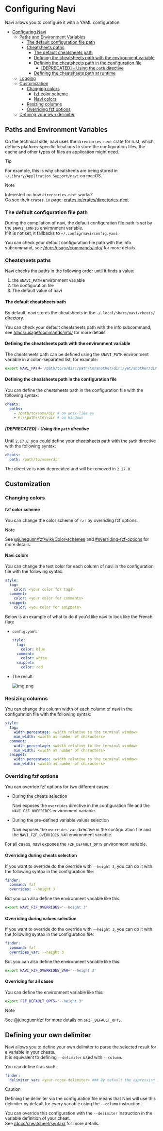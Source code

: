 # Configuring Navi

Navi allows you to configure it with a YAML configuration.

<!-- TOC -->
* [Configuring Navi](#configuring-navi)
  * [Paths and Environment Variables](#paths-and-environment-variables)
    * [The default configuration file path](#the-default-configuration-file-path)
    * [Cheatsheets paths](#cheatsheets-paths)
      * [The default cheatsheets path](#the-default-cheatsheets-path)
      * [Defining the cheatsheets path with the environment variable](#defining-the-cheatsheets-path-with-the-environment-variable)
      * [Defining the cheatsheets path in the configuration file](#defining-the-cheatsheets-path-in-the-configuration-file)
        * [[DEPRECATED] - Using the `path` directive](#deprecated---using-the-path-directive)
      * [Defining the cheatsheets path at runtime](#defining-the-cheatsheets-path-at-runtime)
  * [Logging](#logging)
  * [Customization](#customization)
    * [Changing colors](#changing-colors)
      * [fzf color scheme](#fzf-color-scheme)
      * [Navi colors](#navi-colors)
    * [Resizing columns](#resizing-columns)
    * [Overriding fzf options](#overriding-fzf-options)
  * [Defining your own delimiter](#defining-your-own-delimiter)
<!-- TOC -->

## Paths and Environment Variables

On the technical side, navi uses the `directories-next` crate for rust,
which defines platform-specific locations to store the configuration files,
the cache and other types of files an application might need.

> [!TIP]
> For example, this is why cheatsheets are being stored in `~/Library/Application Support/navi` on macOS.

> [!NOTE]
> Interested on how `directories-next` works?\
> Go see their `crates.io` page: [crates.io/crates/directories-next](https://crates.io/crates/directories-next)


### The default configuration file path

During the compilation of navi, the default configuration file path is set by the `$NAVI_CONFIG` environment variable.\
If it is not set, it fallbacks to `~/.config/navi/config.yaml`.

You can check your default configuration file path with the info subcommand,
see [/docs/usage/commands/info/](/docs/usage/commands/info/README.md#default-configuration-path) for more details.

### Cheatsheets paths

Navi checks the paths in the following order until it finds a value:

1. the `$NAVI_PATH` environment variable
2. the configuration file
3. The default value of navi

#### The default cheatsheets path

By default, navi stores the cheatsheets in the `~/.local/share/navi/cheats/` directory.

You can check your default cheatsheets path with the info subcommand,
see [/docs/usage/commands/info/](/docs/usage/commands/info/README.md#default-cheatsheets-path) for more details.

#### Defining the cheatsheets path with the environment variable

The cheatsheets path can be defined using the `$NAVI_PATH` environment variable in a colon-separated list, for example:

```sh
export NAVI_PATH='/path/to/a/dir:/path/to/another/dir:/yet/another/dir'
```

#### Defining the cheatsheets path in the configuration file

You can define the cheatsheets path in the configuration file with the following syntax:

```yaml
cheats:
  paths:
    - /path/to/some/dir # on unix-like os
    - F:\\path\\to\\dir # on Windows
```

##### [DEPRECATED] - Using the `path` directive

Until `2.17.0`, you could define your cheatsheets path with the `path` directive with the following syntax:

```yaml
cheats:
  path: /path/to/some/dir
```

The directive is now deprecated and will be removed in `2.27.0`.

## Customization

### Changing colors

#### fzf color scheme

You can change the color scheme of `fzf` by overriding fzf options.

> [!NOTE]
> See [@junegunn/fzf/wiki/Color-schemes](https://github.com/junegunn/fzf/wiki/Color-schemes) and
> [#overriding-fzf-options](#overriding-fzf-options) for more details.

#### Navi colors

You can change the text color for each column of navi in the configuration file with the following syntax:

```yaml
style:
  tag:
    color: <your color for tags>
  comment:
    color: <your color for comments>
  snippet:
    color: <you color for snippets>
```

Below is an example of what to do if you'd like navi to look like the French flag:

- `config.yaml`:

  ```yaml
  style:
    tag:
      color: blue
    comment:
      color: white
    snippet:
      color: red
  ```

- The result:

  ![img.png](/docs/src/configuration/navi-custom-colors.png)

### Resizing columns

You can change the column width of each column of navi in the configuration file with the following syntax:

```yaml
style:
  tag:
    width_percentage: <width relative to the terminal window>
    min_width: <width as number of characters>
  comment:
    width_percentage: <width relative to the terminal window>
    min_width: <width as number of characters>
  snippet:
    width_percentage: <width relative to the terminal window>
    min_width: <width as number of characters>
```

### Overriding fzf options

You can override fzf options for two different cases:

- During the cheats selection

  Navi exposes the `overrides` directive in the configuration file
  and the `NAVI_FZF_OVERRIDES` environment variable.

- During the pre-defined variable values selection

  Navi exposes the `overrides_var` directive in the configuration file
  and the `NAVI_FZF_OVERRIDES_VAR` environment variable.

For all cases, navi exposes the `FZF_DEFAULT_OPTS` environment variable.

#### Overriding during cheats selection

If you want to override do the override with `--height 3`,
you can do it with the following syntax in the configuration file:

```yaml
finder:
  command: fzf
  overrides: --height 3
```

But you can also define the environment variable like this:

```bash
export NAVI_FZF_OVERRIDES='--height 3'
```

#### Overriding during values selection

If you want to override do the override with `--height 3`,
you can do it with the following syntax in the configuration file:

```yaml
finder:
  command: fzf
  overrides_var: --height 3
```

But you can also define the environment variable like this:

```bash
export NAVI_FZF_OVERRIDES_VAR='--height 3'
```

#### Overriding for all cases

You can define the environment variable like this:

```bash
export FZF_DEFAULT_OPTS="--height 3"
```

> [!NOTE]
> See [@junegunn/fzf](https://github.com/junegunn/fzf#layout) for more details on `$FZF_DEFAULT_OPTS`.

## Defining your own delimiter

Navi allows you to define your own delimiter to parse the selected result for a variable in your cheats.\
It is equivalent to defining `--delimiter` used with `--column`.

You can define it as such:

```yaml
finder:
  delimiter_var: <your-regex-delimiter> ### By default the expression is \s\s+
```

> [!CAUTION]
> Defining the delimiter via the configuration file means that Navi will use this delimiter by default for
> every variable using the `--column` instruction.

You can override this configuration with the `--delimiter` instruction in the variable definition of your cheat.\
See [/docs/cheatsheet/syntax/](/docs/cheatsheet/syntax/README.md#advanced-variable-options) for more details.

